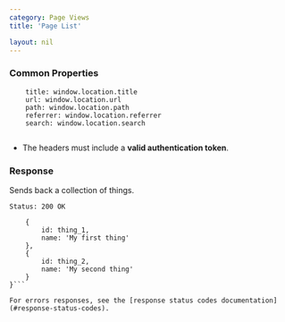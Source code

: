 ```yaml
---
category: Page Views
title: 'Page List'

layout: nil
---
```


### Common Properties
```
    title: window.location.title
    url: window.location.url
    path: window.location.path
    referrer: window.location.referrer
    search: window.location.search
    
```

* The headers must include a **valid authentication token**.

### Response

Sends back a collection of things.

```Status: 200 OK```
```{
    {
        id: thing_1,
        name: 'My first thing'
    },
    {
        id: thing_2,
        name: 'My second thing'
    }
}```

For errors responses, see the [response status codes documentation](#response-status-codes).